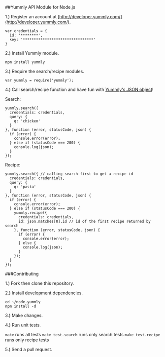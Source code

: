 ##Yummly API Module for Node.js

1.) Register an account at [http://developer.yummly.com/](http://developer.yummly.com/).

    var credentials = {
      id: '********',
      key: '********************************'
    }

2.) Install Yummly module.

    npm install yummly

3.) Require the search/recipe modules.

    var yummly = require('yummly');

4.) Call search/recipe function and have fun with [Yummly's JSON object](http://developer.yummly.com/wiki)!

Search:

    yummly.search({
      credentials: credentials,
      query: {
        q: 'chicken'
      }
    }, function (error, statusCode, json) {
      if (error) {
        console.error(error);
      } else if (statusCode === 200) {
        console.log(json);
      }
    });

Recipe:

    yummly.search({ // calling search first to get a recipe id
      credentials: credentials,
      query: {
        q: 'pasta'
      }
    }, function (error, statusCode, json) {
      if (error) {
        console.error(error);
      } else if (statusCode === 200) {
        yummly.recipe({
          credentials: credentials,
          id: json.matches[0].id // id of the first recipe returned by search
        }, function (error, statusCode, json) {
          if (error) {
            console.error(error);
          } else {
            console.log(json);
          }
        });
      }
    });

###Contributing

1.) Fork then clone this repository.

2.) Install development dependencies.

    cd ~/node-yummly
    npm install -d

3.) Make changes.

4.) Run unit tests.

`make` runs all tests
`make test-search` runs only search tests
`make test-recipe` runs only recipe tests

5.) Send a pull request.
